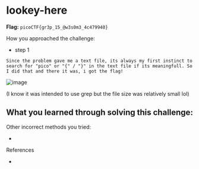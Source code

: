 # lookey-here

**Flag:** `picoCTF{gr3p_15_@w3s0m3_4c479940}`

How you approached the challenge:

- step 1

```
Since the problem gave me a text file, its always my first instinct to search for "pico" or "{" / "}" in the text file if its meaningfull. So I did that and there it was, i got the flag!
```
![image](https://github.com/user-attachments/assets/38663f68-7bea-4add-9ed0-af91e0b8eccd)

(I know it was intended to use grep but the file size was relatively small lol)

What you learned through solving this challenge:
-

Other incorrect methods you tried:

-

References

-
